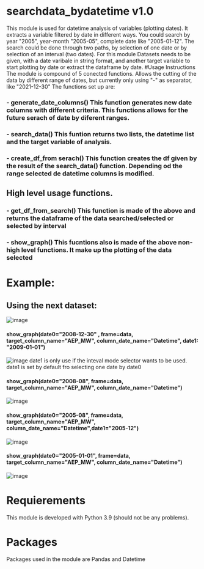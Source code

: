 # searchdata_bydatetime v1.0
This module is  used for datetime analysis of variables (plotting dates). It extracts a variable filtered by date in different ways. You could search by year "2005", year-month "2005-05", complete date like "2005-01-12". The search could be done through two paths, by selection of one date or by selection of an interval (two dates). For this module Datasets needs to be given, with a date varibale in string format, and another target variable to start plotting by date or extract the dataframe by date.
#Usage Instructions
The module is compound of 5 conected functions. Allows the cutting of the data by different range of dates, but currently only using "-" as separator, like "2021-12-30"
The functions set up are:
### - generate_date_columns() This function generates new date columns with different criteria. This functions allows for the future serach of date by diferent ranges.
### - search_data() This funtion returns two lists, the datetime list and the target variable of analysis.
### - create_df_from serach() This function creates the df given by the result of the search_data() function. Depending od the range selected de datetime columns is modified.
## High level usage functions.
### - get_df_from_search() This function is made of the above and returns the dataframe of the data searched/selected or selected by interval
### - show_graph() This fucntions also is made of the above non-high level functions. It make up the plotting of the data selected
# Example:
## Using the next dataset:
![image](https://user-images.githubusercontent.com/61083270/147823068-7ba693bc-7241-41bc-a703-f72c13d491d6.png)
#### show_graph(date0="2008-12-30" , frame=data, target_column_name="AEP_MW", column_date_name="Datetime", date1: "2009-01-01")
![image](https://user-images.githubusercontent.com/61083270/147822950-50f96063-733f-440b-a926-144d9a82bb1f.png)
date1 is only use if the inteval mode selector wants to be used. date1 is set by default fro selecting one date by date0
#### show_graph(date0="2008-08", frame=data, target_column_name="AEP_MW", column_date_name="Datetime")
![image](https://user-images.githubusercontent.com/61083270/147823241-c24a87a9-212d-49a2-a0cc-2c1371193dda.png)
#### show_graph(date0="2005-08", frame=data, target_column_name="AEP_MW", column_date_name="Datetime",date1="2005-12")
![image](https://user-images.githubusercontent.com/61083270/147823279-994c2e34-f034-41f0-bb38-03ba4f63b9d4.png)
#### show_graph(date0="2005-01-01", frame=data, target_column_name="AEP_MW", column_date_name="Datetime")
![image](https://user-images.githubusercontent.com/61083270/147823315-0c9e8e05-765b-481c-91a6-c5acd70ad78e.png)
# Requierements
This module is developed with Python 3.9 (should not be any problems).
# Packages
Packages used in the module are Pandas and Datetime

